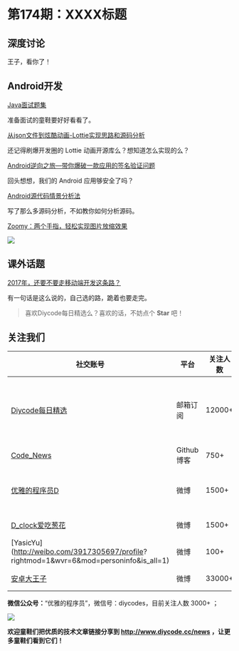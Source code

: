 # 第174期：XXXX标题

## 深度讨论

[]()

王子，看你了！

## Android开发

[Java面试题集](https://www.diycode.cc/news/2005)

准备面试的童鞋要好好看看了。

[从json文件到炫酷动画-Lottie实现思路和源码分析](https://www.diycode.cc/news/2006)

还记得刷爆开发圈的 Lottie 动画开源库么？想知道怎么实现的么？

[Android逆向之旅—带你爆破一款应用的签名验证问题](https://www.diycode.cc/news/2007)

回头想想，我们的 Android 应用够安全了吗？

[Android源代码情景分析法](https://www.diycode.cc/news/2008)

写了那么多源码分析，不如教你如何分析源码。

[Zoomy：两个手指，轻松实现图片放缩效果](https://github.com/imablanco/Zoomy)

![](https://github.com/imablanco/Zoomy/raw/master/art/zoomy.gif)

## 课外话题

[2017年，还要不要走移动端开发这条路？](https://zhuanlan.zhihu.com/p/25336583)

有一句话是这么说的，自己选的路，跪着也要走完。

> 喜欢Diycode每日精选么？喜欢的话，不妨点个 **Star** 吧！

## 关注我们

| 社交账号  |  平台  | 关注人数 | 说明 |
| -------- | -------- | -------- | -------- |
| [Diycode每日精选](http://list.qq.com/cgi-bin/qf_invite?id=d469993d2c888e971c0fbb2309c4d84256968386b126b967)|   邮箱订阅  | 12000+ | 每日分享一次Android、iOS、Swfit技术干货  |
| [Code_News](https://github.com/DiyCodes/code_news) |    Github博客  |750+ | 每日邮件推送列表  |
| [优雅的程序员D](http://weibo.com/u/5891258264) |   微博  | 1500+ | 官方微博，每日分享开源信息  |
| [D_clock爱吃葱花](http://weibo.com/u/2480694892)  |   微博  | 1500+ | 日报发起人  |
|[YasicYu](http://weibo.com/3917305697/profile? rightmod=1&wvr=6&mod=personinfo&is_all=1)  |   微博  | 100+ | 日报发起人  |
|[安卓大王子](http://weibo.com/apkbus/)   |   微博  | 33000+ | 日报发起人  |

**微信公众号：**“优雅的程序员”，微信号：diycodes，目前关注人数 3000+ ；

![](http://upload-images.jianshu.io/upload_images/1846413-b42abfa70f909099.jpg?imageMogr2/auto-orient/strip%7CimageView2/2/w/1240)

**欢迎童鞋们把优质的技术文章链接分享到 http://www.diycode.cc/news ，让更多童鞋们看到它们！**